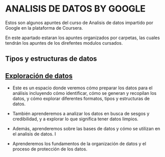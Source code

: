 # ANALISIS DE DATOS BY GOOGLE

Estos son algunos apuntes del curso de Analisis de datos impartido por Google en la plataforma de Coursera. 

En este apartado estaran los apuntes organizados por carpetas, las cuales tendrán los apuntes de los direfentes modulos cursados.

## Tipos y estructuras de datos

## [Exploración de datos]()

* Este es un espacio donde veremos cómo preparar los datos para el análisis incluyendo cómo identificar, cómo se generan y recopilan los datos, y cómo explorar diferentes formatos, tipos y estructuras de datos.

* También aprenderemos a analizar los datos en busca de sesgos y credibilidad, y a explorar lo que significa tener datos limpios.

* Además, aprenderemos sobre las bases de datos y cómo se utilizan en el analisis de datos. I

* Aprenderemos los fundamentos de la organización de datos y el proceso de protección de los datos.